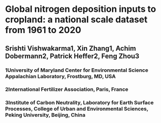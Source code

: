 # Global nitrogen deposition inputs to cropland: a national scale dataset from 1961 to 2020 
## Srishti Vishwakarma1, Xin Zhang1, Achim Dobermann2, Patrick Heffer2, Feng Zhou3
### 1University of Maryland Center for Environmental Science Appalachian Laboratory, Frostburg, MD, USA
### 2International Fertilizer Association, Paris, France
### 3Institute of Carbon Neutrality, Laboratory for Earth Surface Processes, College of Urban and Environmental Sciences, Peking University, Beijing, China 

